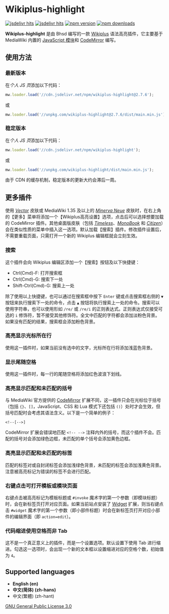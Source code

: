 # Wikiplus-highlight
[![jsdelivr hits](https://img.shields.io/jsdelivr/gh/hd/bhsd-harry/Wikiplus-highlight.svg)](https://github.com/bhsd-harry/Wikiplus-highlight)
[![jsdelivr hits](https://img.shields.io/jsdelivr/npm/hd/wikiplus-highlight.svg)](https://www.npmjs.com/package/wikiplus-highlight)
[![npm version](https://badge.fury.io/js/wikiplus-highlight.svg)](https://www.npmjs.com/package/wikiplus-highlight)
[![npm downloads](https://img.shields.io/npm/dw/wikiplus-highlight.svg)](https://www.npmjs.com/package/wikiplus-highlight)

**Wikiplus-highlight** 是由 Bhsd 编写的一款 [Wikiplus](https://github.com/Wikiplus/Wikiplus) 语法高亮插件，它主要基于 MediaWiki 内置的 [JavaScript 模块](https://www.mediawiki.org/wiki/ResourceLoader/Core_modules)和 [CodeMirror](https://codemirror.net/) 编写。

## 使用方法

### 最新版本

在*个人 JS 页*添加以下代码：

```javascript
mw.loader.load('//cdn.jsdelivr.net/npm/wikiplus-highlight@2.7.6');
```

或

```javascript
mw.loader.load('//unpkg.com/wikiplus-highlight@2.7.6/dist/main.min.js');
```

### 稳定版本

在*个人 JS 页*添加以下代码：

```javascript
mw.loader.load('//cdn.jsdelivr.net/npm/wikiplus-highlight');
```

或

```javascript
mw.loader.load('//unpkg.com/wikiplus-highlight/dist/main.min.js');
```

由于 CDN 的缓存机制，稳定版本的更新大约会滞后一周。

## 更多插件

使用 *[Vector](https://www.mediawiki.org/wiki/Skin:Vector)* 皮肤或 MediaWiki 1.35 及以上的 *[Minerva Neue](https://www.mediawiki.org/wiki/Skin:Minerva_Neue)* 皮肤时，在右上角的【更多】菜单将添加一个【Wikiplus高亮设置】选项，点击后可以选择想要加载的 CodeMirror 插件。其他桌面版皮肤（包括 *[Timeless](https://www.mediawiki.org/wiki/Skin:Timeless)*、*[MonoBook](https://www.mediawiki.org/wiki/Skin:MonoBook)* 和 *[Citizen](https://www.mediawiki.org/wiki/Skin:Citizen)*）会在类似性质的菜单中插入这一选项。默认加载【搜索】插件。修改插件设置后，不需要重载页面，只需打开一个新的 Wikiplus 编辑框就会立刻生效。

### 搜索

这个插件会向 Wikiplus 编辑区添加一个【搜索】按钮及以下快捷键：

- Ctrl(Cmd)-F: 打开搜索框
- Ctrl(Cmd)-G: 搜索下一处
- Shift-Ctrl(Cmd)-G: 搜索上一处

除了使用以上快捷键，也可以通过在搜索框中按下 `Enter` 键或点击搜索框右侧的 `▼` 按钮来执行搜索下一处的命令，点击 `▲` 按钮将执行搜索上一处的命令。搜索可以使用字符串，也可以使用形如 `/re/` 或 `/re/i` 的正则表达式。正则表达式仅接受可选的 `i` 修饰符，暂不接受其他修饰符。全文中匹配的字符都会添加淡粉色背景。如果没有匹配的结果，搜索框会添加粉色背景。

### 高亮显示光标所在行

使用这一插件时，如果当前没有选中的文字，光标所在行将添加浅蓝色背景。

### 显示尾随空格

使用这一插件时，每一行的尾随空格将添加红色波浪下划线。

### 高亮显示匹配和未匹配的括号

与 MediaWiki 官方提供的 [CodeMirror](https://www.mediawiki.org/wiki/Extension:CodeMirror) 扩展不同，这一插件只会在光标位于括号（包括 `{}`、`[]`，JavaScript、CSS 和 Lua 模式下还包括 `()`）处时才会生效，但括号匹配时会考虑其语法含义。以下是一个简单的例子：

```wikitext
<!--[-->]
```

CodeMirror 扩展会错误地匹配 `<!-- -->` 注释内外的括号，而这个插件不会。匹配的括号对会添加绿色边框，未匹配的单个括号会添加黄色边框。

### 高亮显示匹配和未匹配的标签

匹配的标签对或自封闭标签会添加浅绿色背景，未匹配的标签会添加浅黄色背景。注意被高亮标记为错误的标签不会进行匹配。

### 右键点击可打开模板或模块页面

右键点击被高亮标记为模板标题或 `#invoke` 魔术字的第一个参数（即模块标题）时，会在新标签页打开对应页面。如果当前站点安装了 [Widget](https://www.mediawiki.org/wiki/Extension:Widget) 扩展，则当右键点击 `#widget` 魔术字的第一个参数（即小部件标题）时会在新标签页打开对应小部件的编辑界面（即 `action=edit`）。

### 代码缩进使用空格而非 Tab

这不是一个真正意义上的插件，而是一个设置选项。默认设置下使用 Tab 进行缩进。勾选这一选项时，会出现一个新的文本框以设置缩进对应的空格个数，初始值为 `4`。

## Supported languages

- **English (en)**
- ‪**中文(简体)‬ (zh-hans)**
- 中文(繁體)‬ (zh-hant)

[GNU General Public License 3.0](https://www.gnu.org/licenses/gpl-3.0-standalone.html)
